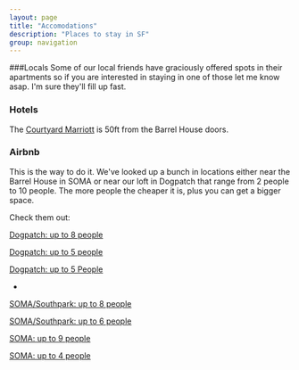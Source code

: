 ```yaml
---
layout: page
title: "Accomodations"
description: "Places to stay in SF"
group: navigation
---
```


###Locals
Some of our local friends have graciously offered spots in their apartments so if you are interested in staying in one of those let me know asap.  I'm sure they'll fill up fast. 

### Hotels
The [Courtyard Marriott](http://www.marriott.com/hotels/travel/sfocd-courtyard-san-francisco-downtown/) is 50ft from the Barrel House doors.  

### Airbnb
This is the way to do it. We've looked up a bunch in locations either near the Barrel House in SOMA or near our loft in Dogpatch that range from 2 people to 10 people.  The more people the cheaper it is, plus you can get a bigger space.  

Check them out: 

[Dogpatch: up to 8 people](https://www.airbnb.com/rooms/683190)

[Dogpatch: up to 5 people](https://www.airbnb.com/rooms/228433)

[Dogpatch: up to 5 People](https://www.airbnb.com/rooms/448167)

-
[SOMA/Southpark: up to 8 people](https://www.airbnb.com/rooms/755780)

[SOMA/Southpark: up to 6 people](https://www.airbnb.com/rooms/64332)

[SOMA: up to 9 people](https://www.airbnb.com/rooms/640352)

[SOMA: up to 4 people](https://www.airbnb.com/rooms/426514)

